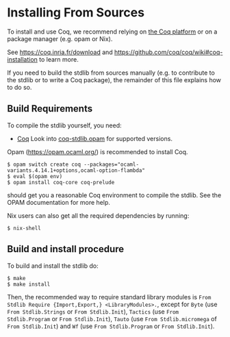 Installing From Sources
=======================

To install and use Coq, we recommend relying on [the Coq
platform](https://github.com/coq/platform/) or on a package manager
(e.g. opam or Nix).

See https://coq.inria.fr/download and
https://github.com/coq/coq/wiki#coq-installation to learn more.

If you need to build the stdlib from sources manually (e.g. to
contribute to the stdlib or to write a Coq package), the remainder of this
file explains how to do so.

Build Requirements
------------------

To compile the stdlib yourself, you need:

- [Coq](https://github.comq/coq/coq)
  Look into [coq-stdlib.opam](./coq-stdlib.opam) for supported versions.

Opam (https://opam.ocaml.org/) is recommended to install Coq.

    $ opam switch create coq --packages="ocaml-variants.4.14.1+options,ocaml-option-flambda"
    $ eval $(opam env)
    $ opam install coq-core coq-prelude

should get you a reasonable Coq environment to compile the stdlib.
See the OPAM documentation for more help.

Nix users can also get all the required dependencies by running:

    $ nix-shell

Build and install procedure
---------------------------

To build and install the stdlib do:

    $ make
    $ make install

Then, the recommended way to require standard library modules is `From
Stdlib Require {Import,Export,} <LibraryModules>.`, except for `Byte`
(use `From Stdlib.Strings` or `From Stdlib.Init`), `Tactics` (use
`From Stdlib.Program` or `From Stdlib.Init`), `Tauto` (use `From
Stdlib.micromega` of `From Stdlib.Init`) and `Wf` (use `From
Stdlib.Program` or `From Stdlib.Init`).
